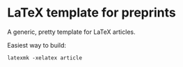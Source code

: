 # LaTeX template for preprints

A generic, pretty template for LaTeX articles.

Easiest way to build:

```
latexmk -xelatex article
```
